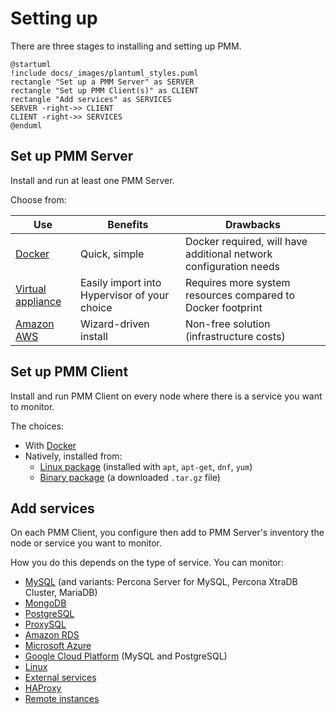 # Setting up

There are three stages to installing and setting up PMM.

```plantuml
@startuml
!include docs/_images/plantuml_styles.puml
rectangle "Set up a PMM Server" as SERVER
rectangle "Set up PMM Client(s)" as CLIENT
rectangle "Add services" as SERVICES
SERVER -right->> CLIENT
CLIENT -right->> SERVICES
@enduml
```

## Set up PMM Server

Install and run at least one PMM Server.

Choose from:

| Use                  | <i class="uil uil-thumbs-up"></i> **Benefits** | <i class="uil uil-thumbs-down"></i> **Drawbacks**
|----------------------|------------------------------------------------|-------------------------------------------------------------
| [Docker]             | Quick, simple                                  | Docker required, will have additional network configuration needs
| [Virtual appliance]  | Easily import into Hypervisor of your choice   | Requires more system resources compared to Docker footprint
| [Amazon AWS]         | Wizard-driven install                          | Non-free solution (infrastructure costs)

## Set up PMM Client

Install and run PMM Client on every node where there is a service you want to monitor.

The choices:

- With [Docker](client/index.md#docker)
- Natively, installed from:
    - [Linux package](client/index.md#package-manager) (installed with `apt`, `apt-get`, `dnf`, `yum`)
    - [Binary package](client/index.md#binary-package) (a downloaded `.tar.gz` file)

## Add services

On each PMM Client, you configure then add to PMM Server's inventory the node or service you want to monitor.

How you do this depends on the type of service. You can monitor:

- [MySQL] (and variants: Percona Server for MySQL, Percona XtraDB Cluster, MariaDB)
- [MongoDB]
- [PostgreSQL]
- [ProxySQL]
- [Amazon RDS]
- [Microsoft Azure]
- [Google Cloud Platform] (MySQL and PostgreSQL)
- [Linux]
- [External services]
- [HAProxy]
- [Remote instances]


[MySQL]: client/mysql.md
[MongoDB]: client/mongodb.md
[PostgreSQL]: client/postgresql.md
[ProxySQL]: client/proxysql.md
[Amazon RDS]: client/aws.md
[Microsoft Azure]: client/azure.md
[Google Cloud Platform]: client/google.md
[Linux]: client/linux.md
[External services]: client/external.md
[HAProxy]: client/haproxy.md
[Remote instances]: client/remote.md
[dashboards]: ../details/dashboards/

[Docker]: server/docker.md
[virtual appliance]: server/virtual-appliance.md
[Amazon AWS]: server/aws.md
[easy install]: server/easy-install.md
